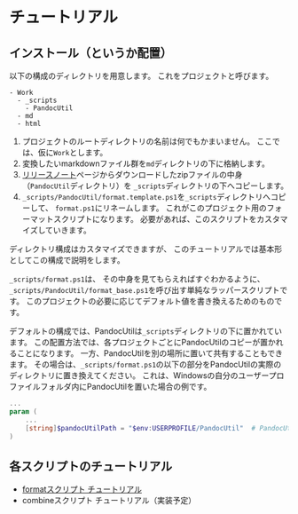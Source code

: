 # チュートリアル

## インストール（というか配置）

以下の構成のディレクトリを用意します。
これをプロジェクトと呼びます。

```
- Work
  - _scripts
    - PandocUtil
  - md
  - html
```

1. プロジェクトのルートディレクトリの名前は何でもかまいません。
   ここでは、仮に`Work`とします。
1. 変換したいmarkdownファイル群を`md`ディレクトリの下に格納します。
1. [リリースノート](../Releases/README.ja.md)ページからダウンロードしたzipファイルの中身（`PandocUtil`ディレクトリ）を
   `_scripts`ディレクトリの下へコピーします。
1. `_scripts/PandocUtil/format.template.ps1`を`_scripts`ディレクトリへコピーして、
   `format.ps1`にリネームします。
   これがこのプロジェクト用のフォーマットスクリプトになります。
   必要があれば、このスクリプトをカスタマイズしていきます。

ディレクトリ構成はカスタマイズできますが、
このチュートリアルでは基本形としてこの構成で説明をします。

`_scripts/format.ps1`は、
その中身を見てもらえればすぐわかるように、
`_scripts/PandocUtil/format_base.ps1`を呼び出す単純なラッパースクリプトです。
このプロジェクトの必要に応じてデフォルト値を書き換えるためのものです。

デフォルトの構成では、PandocUtilは`_scripts`ディレクトリの下に置かれています。
この配置方法では、各プロジェクトごとにPandocUtilのコピーが置かれることになります。
一方、PandocUtilを別の場所に置いて共有することもできます。
その場合は、`_scripts/format.ps1`の以下の部分をPandocUtilの実際のディレクトリに置き換えてください。
これは、Windowsの自分のユーザープロファイルフォルダ内にPandocUtilを置いた場合の例です。

```powershell
...
param (
    ...
    [string]$pandocUtilPath = "$env:USERPROFILE/PandocUtil"  # PandocUtilの配置場所
)
```


## 各スクリプトのチュートリアル

* [formatスクリプト チュートリアル](Tutorial_format.ja.md)
* combineスクリプト チュートリアル（実装予定）
